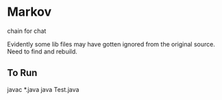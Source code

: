 # Markov
chain for chat

Evidently some lib files may have gotten ignored from the original source.  Need to find and rebuild.

## To Run
javac *.java
java Test.java
